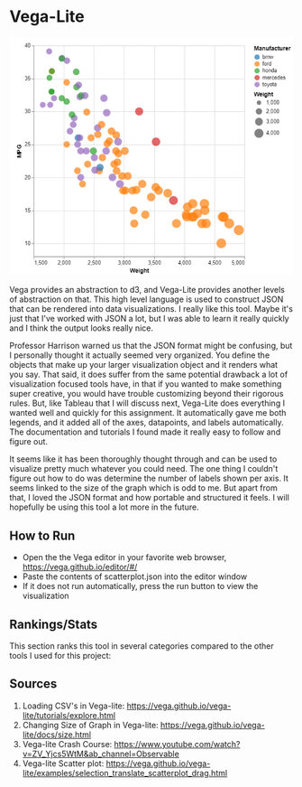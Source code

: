 # Vega-Lite
![scatterplot in Vega-Lite](../img/vegalite.PNG)

Vega provides an abstraction to d3, and Vega-Lite provides another levels of abstraction on that. This high level language is used to construct JSON that can be rendered into data visualizations. I really like this tool. Maybe it's just that I've worked with JSON a lot, but I was able to learn it really quickly and I think the output looks really nice.

Professor Harrison warned us that the JSON format might be confusing, but I personally thought it actually seemed very organized. You define the objects that make up your larger visualization object and it renders what you say. That said, it does suffer from the same potential drawback a lot of visualization focused tools have, in that if you wanted to make something super creative, you would have trouble customizing beyond their rigorous rules. But, like Tableau that I will discuss next, Vega-Lite does everything I wanted well and quickly for this assignment. It automatically gave me both legends, and it added all of the axes, datapoints, and labels automatically. The documentation and tutorials I found made it really easy to follow and figure out. 

It seems like it has been thoroughly thought through and can be used to visualize pretty much whatever you could need. The one thing I couldn't figure out how to do was determine the number of labels shown per axis. It seems linked to the size of the graph which is odd to me. But apart from that, I loved the JSON format and how portable and structured it feels. I will hopefully be using this tool a  lot more in the future.

## How to Run
- Open the the Vega editor in your favorite web browser, https://vega.github.io/editor/#/
- Paste the contents of scatterplot.json into the editor window
- If it does not run automatically, press the run button to view the visualization

## Rankings/Stats
This section ranks this tool in several categories compared to the other tools I used for this project:

## Sources
1. Loading CSV's in Vega-lite: https://vega.github.io/vega-lite/tutorials/explore.html
2. Changing Size of Graph in Vega-lite: https://vega.github.io/vega-lite/docs/size.html
3. Vega-lite Crash Course: https://www.youtube.com/watch?v=ZV_Yjcs5WtM&ab_channel=Observable
4. Vega-lite Scatter plot: https://vega.github.io/vega-lite/examples/selection_translate_scatterplot_drag.html
